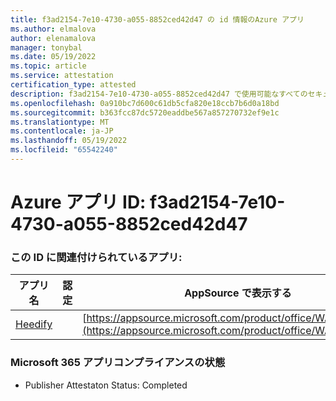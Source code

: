 ```yaml
---
title: f3ad2154-7e10-4730-a055-8852ced42d47 の id 情報のAzure アプリ
ms.author: elmalova
author: elenamalova
manager: tonybal
ms.date: 05/19/2022
ms.topic: article
ms.service: attestation
certification_type: attested
description: f3ad2154-7e10-4730-a055-8852ced42d47 で使用可能なすべてのセキュリティとコンプライアンス情報。
ms.openlocfilehash: 0a910bc7d600c61db5cfa820e18ccb7b6d0a18bd
ms.sourcegitcommit: b363fcc87dc5720eaddbe567a857270732ef9e1c
ms.translationtype: MT
ms.contentlocale: ja-JP
ms.lasthandoff: 05/19/2022
ms.locfileid: "65542240"
---
```

# <a name="azure-app-id-f3ad2154-7e10-4730-a055-8852ced42d47"></a>Azure アプリ ID: f3ad2154-7e10-4730-a055-8852ced42d47


### <a name="apps-associated-with-this-id"></a>この ID に関連付けられているアプリ:
| **アプリ名** | **認定** | **AppSource で表示する** |
|--------------|---------------|-----------------------|
| [Heedify](../forward/WA200003512.md) |  | [https://appsource.microsoft.com/product/office/WA200003512](https://appsource.microsoft.com/product/office/WA200003512) |

### <a name="microsoft-365-app-compliance-status"></a>Microsoft 365 アプリコンプライアンスの状態
- Publisher Attestaton Status: Completed
